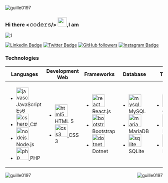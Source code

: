 <!-- **Guille0197/Guille0197** is a ✨ _special_ ✨ repository because its `README.md` (this file) appears on your GitHub profile. -->

<!-- Count Visitors-->
<p align="left"> <img src="https://komarev.com/ghpvc/?username=guille0197&label=Profile%20views&color=0e75b6&style=flat" alt="guille0197" /> </p>

<!-- Title & Banner -->
### Hi there <𝚌𝚘𝚍𝚎𝚛𝚜/> <img src="https://github.com/TheDudeThatCode/TheDudeThatCode/blob/master/Assets/Hi.gif" width="29px">,I am 
![1](https://res.cloudinary.com/guillermo/image/upload/v1605152855/BannerGithubGuille0197_zgcgh4.png)

<!-- Social Media-->
[![Linkedin Badge](https://img.shields.io/badge/-Guillermo%20Navarro-blue?style=social&logo=Linkedin&logoColor=blue&link=https://bit.ly/368gxcL/)](https://bit.ly/368gxcL/)
[![Twitter Badge](http://img.shields.io/badge/-@gan01_97-1ca0f1?style=social&logo=twitter&logoColor=blue&link=https://twitter.com/gan01_97)](https://twitter.com/gan01_97) 
[![GitHub followers](https://img.shields.io/github/followers/VedantKhairnar?label=Follow&style=social)](https://github.com/Guille0197/?tab=follow)
[![Instagram Badge](https://img.shields.io/badge/-gan01_97-blue?style=social&logo=Instagram&link=https://www.instagram.com/gan01_97/)](https://www.instagram.com/gan01_97/) 

<!-- Technology table -->
### Technologies
<table>
    <thead>
        <tr align="center">
            <th>Languages</th>
            <th>Development Web</th>
          	<th>Frameworks</th>
            <th>Database</th>
            <th>Tools</th>
        </tr>
    </thead>
    <tbody>
        <tr>
            <td>
                <ul>
                    <li>
                        <a href="https://developer.mozilla.org/en-US/docs/Web/JavaScript" target="_blank"> <img
                                src="https://devicons.github.io/devicon/devicon.git/icons/javascript/javascript-original.svg"
                                alt="javascript" width="40" height="40" /> </a>
                        <label>JavaScript Es6</label>
                    </li>
                    <li>
                        </a> <a href="https://www.w3schools.com/cs/" target="_blank"> <img
                                src="https://devicons.github.io/devicon/devicon.git/icons/csharp/csharp-original.svg"
                                alt="csharp" width="40" height="40" /> </a>
                        <label>C#</label>
                    </li>
                    <li>
                        <a href="https://nodejs.org" target="_blank"> <img
                                src="https://devicons.github.io/devicon/devicon.git/icons/nodejs/nodejs-original-wordmark.svg"
                                alt="nodejs" width="40" height="40" /> </a>
                        <label>Node.js</label>
                    </li>
                    <li>
                        <a href="https://www.php.net" target="_blank"> <img
                                src="https://devicons.github.io/devicon/devicon.git/icons/php/php-original.svg"
                                alt="php" width="40" height="40" /> </a>
                        <label>PHP</label>
                    </li>
                </ul>
            </td>
            <td>
                <ul>
                    <li>
                        <a href="https://www.w3.org/html/" target="_blank"> <img
                                src="https://devicons.github.io/devicon/devicon.git/icons/html5/html5-original-wordmark.svg"
                                alt="html5" width="40" height="40" /> </a>
                        <label>HTML 5</label>
                    </li>
                    <li>
                        <a href="https://www.w3schools.com/css/" target="_blank"> <img
                                src="https://devicons.github.io/devicon/devicon.git/icons/css3/css3-original-wordmark.svg"
                                alt="css3" width="40" height="40" /> </a>
                        <label>CSS 3</label>
                    </li>
                </ul>
            </td>
            <td>
                <ul>
                    <li>
                        <a href="https://reactjs.org/" target="_blank"> <img
                                src="https://devicons.github.io/devicon/devicon.git/icons/react/react-original-wordmark.svg"
                                alt="react" width="40" height="40" /> </a>
                        <label>React.js</label>
                    </li>
                    <li>
                        <a href="https://getbootstrap.com" target="_blank"> <img
                                src="https://devicons.github.io/devicon/devicon.git/icons/bootstrap/bootstrap-plain.svg"
                                alt="bootstrap" width="40" height="40" /> </a>
                        <label>Bootstrap</label>
                    </li>
                    <li>
                        <a href="https://dotnet.microsoft.com/" target="_blank"> <img
                                src="https://devicons.github.io/devicon/devicon.git/icons/dot-net/dot-net-original-wordmark.svg"
                                alt="dotnet" width="40" height="40" /> </a>
                        <label>Dotnet</label>
                    </li>
                </ul>
            </td>
            <td>
                <ul>
                    <li>
                        <a href="https://www.mysql.com/" target="_blank"> <img
                                src="https://devicons.github.io/devicon/devicon.git/icons/mysql/mysql-original-wordmark.svg"
                                alt="mysql" width="40" height="40" /> </a>
                        <label>MySQL</label>
                    </li>
                    <li>
                        <a href="https://mariadb.org/" target="_blank"> <img
                                src="https://www.vectorlogo.zone/logos/mariadb/mariadb-icon.svg" alt="mariadb"
                                width="40" height="40" />
                        </a>
                        <label>MariaDB</label>
                    </li>
                    <li>
                        <a href="https://www.sqlite.org/" target="_blank"> <img
                                src="https://www.vectorlogo.zone/logos/sqlite/sqlite-icon.svg" alt="sqlite" width="40"
                                height="40" />
                        </a>
                        <label>SQLite</label>
                    </li>
                </ul>
            </td>
            <td>
                <ul>
                    <li>
                        <a href="https://git-scm.com/" target="_blank"> <img
                                src="https://www.vectorlogo.zone/logos/git-scm/git-scm-icon.svg" alt="git" width="40"
                                height="40" />
                        </a>
                        <label>Git</label>
                    </li>
                    <li>
                        <a href="https://www.docker.com/" target="_blank"> <img
                                src="https://devicons.github.io/devicon/devicon.git/icons/docker/docker-original-wordmark.svg"
                                alt="docker" width="40" height="40" /> </a>
                        <label>Docker</label>
                    </li>
                    <li>
                        <a href="https://www.linux.org/" target="_blank"> <img
                                src="https://devicons.github.io/devicon/devicon.git/icons/linux/linux-original.svg"
                                alt="linux" width="40" height="40" /> </a>
                        <label>Linux</label>
                    </li>
                </ul>
            </td>
        </tr>
    </tbody>
</table>


<!-- Chart -->
<div align="center">
    <img align="left" src="https://github-readme-stats.vercel.app/api/top-langs?username=guille0197&show_icons=true&locale=en&layout=compact" alt="guille0197" />
    <img align="right" src="https://github-readme-stats.vercel.app/api?username=guille0197&show_icons=true&locale=en" widght="200px" alt="guille0197" />
</div>
